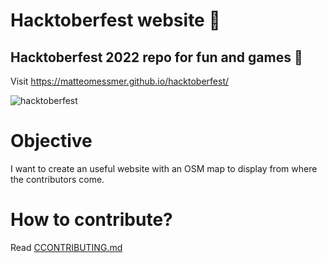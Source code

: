 # Hacktoberfest website 🎃
## Hacktoberfest 2022 repo for fun and games 🎃

Visit https://matteomessmer.github.io/hacktoberfest/

![hacktoberfest](https://user-images.githubusercontent.com/40521259/190178633-18f63e6f-654f-41fa-ae48-a10007f5885d.png)

# Objective
I want to create an useful website with an OSM map to display from where the contributors come.

# How to contribute?
Read [CCONTRIBUTING.md](CONTRIBUTING.md)
